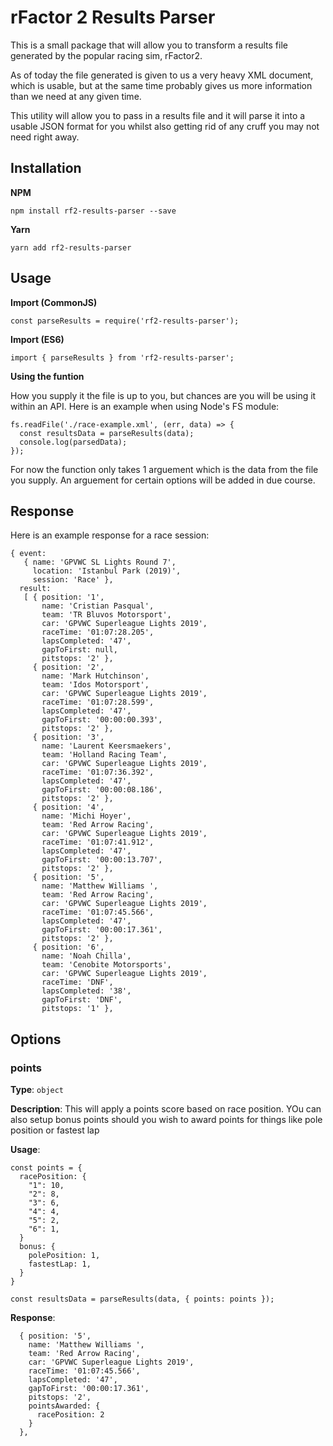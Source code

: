 # rFactor 2 Results Parser
This is a small package that will allow you to transform a results file generated by the popular racing sim, rFactor2.

As of today the file generated is given to us a very heavy XML document, which is usable, but at the same time probably gives us more information than we need at any given time.

This utility will allow you to pass in a results file and it will parse it into a usable JSON format for you whilst also getting rid of any cruff you may not need right away.

## Installation

**NPM**
```
npm install rf2-results-parser --save
```

**Yarn**
```
yarn add rf2-results-parser
```

## Usage

**Import (CommonJS)**
```
const parseResults = require('rf2-results-parser');
```

**Import (ES6)**
```
import { parseResults } from 'rf2-results-parser';
```

**Using the funtion**

How you supply it the file is up to you, but chances are you will be using it within an API. Here is an example when using Node's FS module:
```
fs.readFile('./race-example.xml', (err, data) => {
  const resultsData = parseResults(data);
  console.log(parsedData);
});

```

For now the function only takes 1 arguement which is the data from the file you supply. An arguement for certain options will be added in due course.

## Response

Here is an example response for a race session:

```
{ event: 
   { name: 'GPVWC SL Lights Round 7',
     location: 'Istanbul Park (2019)',
     session: 'Race' },
  result: 
   [ { position: '1',
       name: 'Cristian Pasqual',
       team: 'TR Bluvos Motorsport',
       car: 'GPVWC Superleague Lights 2019',
       raceTime: '01:07:28.205',
       lapsCompleted: '47',
       gapToFirst: null,
       pitstops: '2' },
     { position: '2',
       name: 'Mark Hutchinson',
       team: 'Idos Motorsport',
       car: 'GPVWC Superleague Lights 2019',
       raceTime: '01:07:28.599',
       lapsCompleted: '47',
       gapToFirst: '00:00:00.393',
       pitstops: '2' },
     { position: '3',
       name: 'Laurent Keersmaekers',
       team: 'Holland Racing Team',
       car: 'GPVWC Superleague Lights 2019',
       raceTime: '01:07:36.392',
       lapsCompleted: '47',
       gapToFirst: '00:00:08.186',
       pitstops: '2' },
     { position: '4',
       name: 'Michi Hoyer',
       team: 'Red Arrow Racing',
       car: 'GPVWC Superleague Lights 2019',
       raceTime: '01:07:41.912',
       lapsCompleted: '47',
       gapToFirst: '00:00:13.707',
       pitstops: '2' },
     { position: '5',
       name: 'Matthew Williams ',
       team: 'Red Arrow Racing',
       car: 'GPVWC Superleague Lights 2019',
       raceTime: '01:07:45.566',
       lapsCompleted: '47',
       gapToFirst: '00:00:17.361',
       pitstops: '2' },
     { position: '6',
       name: 'Noah Chilla',
       team: 'Cenobite Motorsports',
       car: 'GPVWC Superleague Lights 2019',
       raceTime: 'DNF',
       lapsCompleted: '38',
       gapToFirst: 'DNF',
       pitstops: '1' },
```

## Options

### points

**Type**: `object`

**Description**: This will apply a points score based on race position. YOu can also setup bonus points should you wish to award points for things like pole position or fastest lap

**Usage**:
```
const points = {
  racePosition: {
    "1": 10,
    "2": 8,
    "3": 6,
    "4": 4,
    "5": 2,
    "6": 1,
  }
  bonus: {
    polePosition: 1,
    fastestLap: 1,
  }
}

const resultsData = parseResults(data, { points: points });
```

**Response**:
```
  { position: '5',
    name: 'Matthew Williams ',
    team: 'Red Arrow Racing',
    car: 'GPVWC Superleague Lights 2019',
    raceTime: '01:07:45.566',
    lapsCompleted: '47',
    gapToFirst: '00:00:17.361',
    pitstops: '2',
    pointsAwarded: {
      racePosition: 2
    }
  },
```
